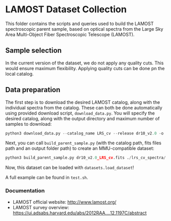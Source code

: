 # LAMOST Dataset Collection

This folder contains the scripts and queries used to build the LAMOST spectroscopic parent sample, based on optical spectra from the Large Sky Area Multi-Object Fiber Spectroscopic Telescope (LAMOST).

## Sample selection

In the current version of the dataset, we do not apply any quality cuts. This would ensure maximum flexibility. Applying quality cuts can be done pn the local catalog.

## Data preparation
The first step is to download the desired LAMOST catalog, along with the individual spectra from the catalog. 
These can both be done automatically using provided download script, `download_data.py`.
You will specify the desired catalog, along with the output directory and maximum number of samples to download:
```python
python3 download_data.py --catalog_name LRS_cv --release dr10_v2.0 -o ./lrs_cv_spectra --max_rows 50 --n_workers 8 --delay 1.0 --timeout 30 --retries 3
```

Next, you can call `build_parent_sample.py` (with the catalog path, fits files path and an output folder path) to create an MMU-compatible dataset:
```python
python3 build_parent_sample.py dr10_v2.0_LRS_cv.fits ./lrs_cv_spectra/ .
```

Now, this dataset can be loaded with `datasets.load_dataset`!

A full example can be found in `test.sh`.


### Documentation

- LAMOST official website: http://www.lamost.org/
- LAMOST survey overview: https://ui.adsabs.harvard.edu/abs/2012RAA....12.1197C/abstract
